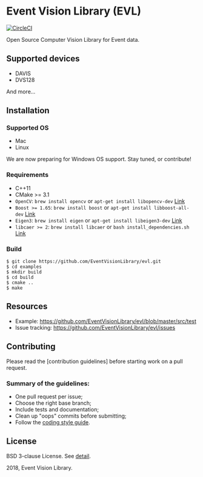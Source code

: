 # Event Vision Library (EVL)
[![CircleCI](https://circleci.com/gh/EventVisionLibrary/evl/tree/develop.svg?style=svg&circle-token=88a46ce106424172fa3e461953f29795b6222771)](https://circleci.com/gh/EventVisionLibrary/evl/tree/develop)

Open Source Computer Vision Library for Event data.

## Supported devices

* DAVIS
* DVS128

And more...

## Installation

### Supported OS

* Mac
* Linux

We are now preparing for Windows OS support. Stay tuned, or contribute!

### Requirements

* C++11
* CMake >= 3.1
* `OpenCV`: `brew install opencv` or `apt-get install libopencv-dev` [Link](https://opencv.org/)
* `Boost >= 1.65`: `brew install boost` or `apt-get install libboost-all-dev` [Link](https://www.boost.org/)
* `Eigen3`: `brew install eigen` or `apt-get install libeigen3-dev` [Link](http://eigen.tuxfamily.org/index.php?title=Main_Page)
* `libcaer >= 2`: `brew install libcaer` or `bash install_dependencies.sh` [Link](https://github.com/inilabs/libcaer)

### Build

```
$ git clone https://github.com/EventVisionLibrary/evl.git
$ cd examples
$ mkdir build
$ cd build
$ cmake ..
$ make
```

## Resources

* Example: <https://github.com/EventVisionLibrary/evl/blob/master/src/test>
* Issue tracking: <https://github.com/EventVisionLibrary/evl/issues>

## Contributing

Please read the [contribution guidelines] before starting work on a pull request.

### Summary of the guidelines:

* One pull request per issue;
* Choose the right base branch;
* Include tests and documentation;
* Clean up "oops" commits before submitting;
* Follow the [coding style guide]().


## License

BSD 3-clause License. See [detail](https://github.com/EventVisionLibrary/evl/blob/master/LICENSE).

2018, Event Vision Library.
